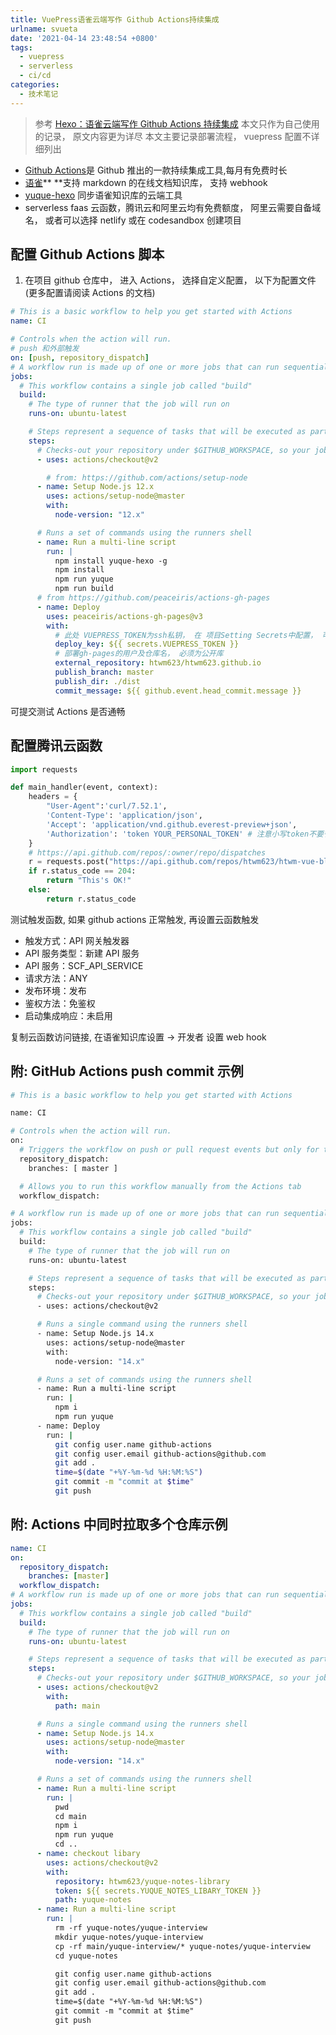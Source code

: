 ```yaml
---
title: VuePress语雀云端写作 Github Actions持续集成
urlname: svueta
date: '2021-04-14 23:48:54 +0800'
tags:
  - vuepress
  - serverless
  - ci/cd
categories:
  - 技术笔记
---
```


> 参考 [Hexo：语雀云端写作 Github Actions 持续集成](https://www.zhwei.cn/hexo-github-actions-yuque/)
> 本文只作为自己使用的记录， 原文内容更为详尽
> 本文主要记录部署流程， vuepress 配置不详细列出

- [Github Actions](https://docs.github.com/en/actions/learn-github-actions)是 Github 推出的一款持续集成工具,每月有免费时长
- [语雀](https://www.yuque.com/dashboard)\*\* \*\*支持 markdown 的在线文档知识库， 支持 webhook
- [yuque-hexo](https://github.com/x-cold/yuque-hexo) 同步语雀知识库的云端工具
- serverless faas 云函数，腾讯云和阿里云均有免费额度， 阿里云需要自备域名， 或者可以选择 netlify 或在 codesandbox 创建项目

## 配置 Github Actions 脚本

1. 在项目 github 仓库中， 进入 Actions， 选择自定义配置， 以下为配置文件(更多配置请阅读 Actions 的文档)

```yaml
# This is a basic workflow to help you get started with Actions
name: CI

# Controls when the action will run.
# push 和外部触发
on: [push, repository_dispatch]
# A workflow run is made up of one or more jobs that can run sequentially or in parallel
jobs:
  # This workflow contains a single job called "build"
  build:
    # The type of runner that the job will run on
    runs-on: ubuntu-latest

    # Steps represent a sequence of tasks that will be executed as part of the job
    steps:
      # Checks-out your repository under $GITHUB_WORKSPACE, so your job can access it
      - uses: actions/checkout@v2

        # from: https://github.com/actions/setup-node
      - name: Setup Node.js 12.x
        uses: actions/setup-node@master
        with:
          node-version: "12.x"

      # Runs a set of commands using the runners shell
      - name: Run a multi-line script
        run: |
          npm install yuque-hexo -g
          npm install
          npm run yuque
          npm run build
      # from https://github.com/peaceiris/actions-gh-pages
      - name: Deploy
        uses: peaceiris/actions-gh-pages@v3
        with:
          # 此处 VUEPRESS_TOKEN为ssh私钥， 在 项目Setting Secrets中配置， 可自行取名
          deploy_key: ${{ secrets.VUEPRESS_TOKEN }}
          # 部署gh-pages的用户及仓库名， 必须为公开库
          external_repository: htwm623/htwm623.github.io
          publish_branch: master
          publish_dir: ./dist
          commit_message: ${{ github.event.head_commit.message }}
```

可提交测试 Actions 是否通畅

## 配置腾讯云函数

```python
import requests

def main_handler(event, context):
    headers = {
        "User-Agent":'curl/7.52.1',
        'Content-Type': 'application/json',
        'Accept': 'application/vnd.github.everest-preview+json',
        'Authorization': 'token YOUR_PERSONAL_TOKEN' # 注意小写token不要省略
    }
    # https://api.github.com/repos/:owner/repo/dispatches
    r = requests.post("https://api.github.com/repos/htwm623/htwm-vue-blog/dispatches", json={"event_type": "start"}, headers=headers)
    if r.status_code == 204:
        return "This's OK!"
    else:
        return r.status_code

```

测试触发函数, 如果 github actions 正常触发, 再设置云函数触发

- 触发方式：API 网关触发器
- API 服务类型：新建 API 服务
- API 服务：SCF_API_SERVICE
- 请求方法：ANY
- 发布环境：发布
- 鉴权方法：免鉴权
- 启动集成响应：未启用

复制云函数访问链接, 在语雀知识库设置 -> 开发者 设置 web hook

## 附: GitHub Actions push commit 示例

```bash
# This is a basic workflow to help you get started with Actions

name: CI

# Controls when the action will run.
on:
  # Triggers the workflow on push or pull request events but only for the master branch
  repository_dispatch:
    branches: [ master ]

  # Allows you to run this workflow manually from the Actions tab
  workflow_dispatch:

# A workflow run is made up of one or more jobs that can run sequentially or in parallel
jobs:
  # This workflow contains a single job called "build"
  build:
    # The type of runner that the job will run on
    runs-on: ubuntu-latest

    # Steps represent a sequence of tasks that will be executed as part of the job
    steps:
      # Checks-out your repository under $GITHUB_WORKSPACE, so your job can access it
      - uses: actions/checkout@v2

      # Runs a single command using the runners shell
      - name: Setup Node.js 14.x
        uses: actions/setup-node@master
        with:
          node-version: "14.x"

      # Runs a set of commands using the runners shell
      - name: Run a multi-line script
        run: |
          npm i
          npm run yuque
      - name: Deploy
        run: |
          git config user.name github-actions
          git config user.email github-actions@github.com
          git add .
          time=$(date "+%Y-%m-%d %H:%M:%S")
          git commit -m "commit at $time"
          git push
```

## 附: Actions 中同时拉取多个仓库示例

```yaml
name: CI
on:
  repository_dispatch:
    branches: [master]
  workflow_dispatch:
# A workflow run is made up of one or more jobs that can run sequentially or in parallel
jobs:
  # This workflow contains a single job called "build"
  build:
    # The type of runner that the job will run on
    runs-on: ubuntu-latest

    # Steps represent a sequence of tasks that will be executed as part of the job
    steps:
      # Checks-out your repository under $GITHUB_WORKSPACE, so your job can access it
      - uses: actions/checkout@v2
        with:
          path: main

      # Runs a single command using the runners shell
      - name: Setup Node.js 14.x
        uses: actions/setup-node@master
        with:
          node-version: "14.x"

      # Runs a set of commands using the runners shell
      - name: Run a multi-line script
        run: |
          pwd
          cd main
          npm i
          npm run yuque
          cd ..
      - name: checkout libary
        uses: actions/checkout@v2
        with:
          repository: htwm623/yuque-notes-library
          token: ${{ secrets.YUQUE_NOTES_LIBARY_TOKEN }}
          path: yuque-notes
      - name: Run a multi-line script
        run: |
          rm -rf yuque-notes/yuque-interview
          mkdir yuque-notes/yuque-interview
          cp -rf main/yuque-interview/* yuque-notes/yuque-interview
          cd yuque-notes

          git config user.name github-actions
          git config user.email github-actions@github.com
          git add .
          time=$(date "+%Y-%m-%d %H:%M:%S")
          git commit -m "commit at $time"
          git push
```
